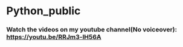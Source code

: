 # Python_public
### Watch the videos on my youtube channel(No voiceover): https://youtu.be/RRJm3-lH56A
